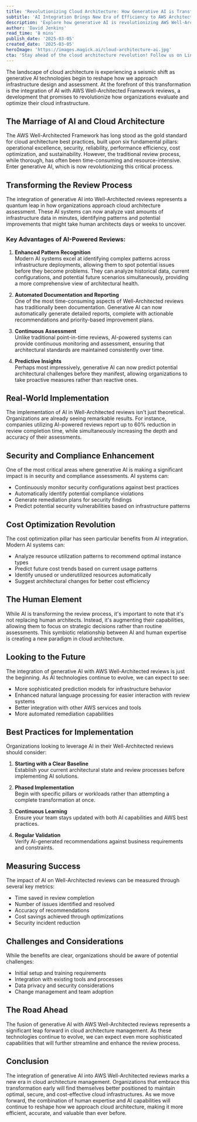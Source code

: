 ```yaml
---
title: 'Revolutionizing Cloud Architecture: How Generative AI is Transforming AWS Well-Architected Reviews'
subtitle: 'AI Integration Brings New Era of Efficiency to AWS Architecture Reviews'
description: 'Explore how generative AI is revolutionizing AWS Well-Architected Framework Reviews, bringing unprecedented efficiency and accuracy to cloud infrastructure assessment. Learn about key benefits including enhanced pattern recognition, automated documentation, and predictive insights that are transforming how organizations approach cloud architecture.'
author: 'David Jenkins'
read_time: '8 mins'
publish_date: '2025-03-05'
created_date: '2025-03-05'
heroImage: 'https://images.magick.ai/cloud-architecture-ai.jpg'
cta: 'Stay ahead of the cloud architecture revolution! Follow us on LinkedIn for more insights on AI integration in cloud computing and AWS best practices.'
---
```


The landscape of cloud architecture is experiencing a seismic shift as generative AI technologies begin to reshape how we approach infrastructure design and assessment. At the forefront of this transformation is the integration of AI with AWS Well-Architected Framework reviews, a development that promises to revolutionize how organizations evaluate and optimize their cloud infrastructure.

## The Marriage of AI and Cloud Architecture

The AWS Well-Architected Framework has long stood as the gold standard for cloud architecture best practices, built upon six fundamental pillars: operational excellence, security, reliability, performance efficiency, cost optimization, and sustainability. However, the traditional review process, while thorough, has often been time-consuming and resource-intensive. Enter generative AI, which is now revolutionizing this critical process.

## Transforming the Review Process

The integration of generative AI into Well-Architected reviews represents a quantum leap in how organizations approach cloud architecture assessment. These AI systems can now analyze vast amounts of infrastructure data in minutes, identifying patterns and potential improvements that might take human architects days or weeks to uncover.

### Key Advantages of AI-Powered Reviews:

1. **Enhanced Pattern Recognition**  
   Modern AI systems excel at identifying complex patterns across infrastructure deployments, allowing them to spot potential issues before they become problems. They can analyze historical data, current configurations, and potential future scenarios simultaneously, providing a more comprehensive view of architectural health.

2. **Automated Documentation and Reporting**  
   One of the most time-consuming aspects of Well-Architected reviews has traditionally been documentation. Generative AI can now automatically generate detailed reports, complete with actionable recommendations and priority-based improvement plans.

3. **Continuous Assessment**  
   Unlike traditional point-in-time reviews, AI-powered systems can provide continuous monitoring and assessment, ensuring that architectural standards are maintained consistently over time.

4. **Predictive Insights**  
   Perhaps most impressively, generative AI can now predict potential architectural challenges before they manifest, allowing organizations to take proactive measures rather than reactive ones.

## Real-World Implementation

The implementation of AI in Well-Architected reviews isn't just theoretical. Organizations are already seeing remarkable results. For instance, companies utilizing AI-powered reviews report up to 60% reduction in review completion time, while simultaneously increasing the depth and accuracy of their assessments.

## Security and Compliance Enhancement

One of the most critical areas where generative AI is making a significant impact is in security and compliance assessments. AI systems can:
- Continuously monitor security configurations against best practices
- Automatically identify potential compliance violations
- Generate remediation plans for security findings
- Predict potential security vulnerabilities based on infrastructure patterns

## Cost Optimization Revolution

The cost optimization pillar has seen particular benefits from AI integration. Modern AI systems can:
- Analyze resource utilization patterns to recommend optimal instance types
- Predict future cost trends based on current usage patterns
- Identify unused or underutilized resources automatically
- Suggest architectural changes for better cost efficiency

## The Human Element

While AI is transforming the review process, it's important to note that it's not replacing human architects. Instead, it's augmenting their capabilities, allowing them to focus on strategic decisions rather than routine assessments. This symbiotic relationship between AI and human expertise is creating a new paradigm in cloud architecture.

## Looking to the Future

The integration of generative AI with AWS Well-Architected reviews is just the beginning. As AI technologies continue to evolve, we can expect to see:
- More sophisticated prediction models for infrastructure behavior
- Enhanced natural language processing for easier interaction with review systems
- Better integration with other AWS services and tools
- More automated remediation capabilities

## Best Practices for Implementation

Organizations looking to leverage AI in their Well-Architected reviews should consider:

1. **Starting with a Clear Baseline**  
   Establish your current architectural state and review processes before implementing AI solutions.

2. **Phased Implementation**  
   Begin with specific pillars or workloads rather than attempting a complete transformation at once.

3. **Continuous Learning**  
   Ensure your team stays updated with both AI capabilities and AWS best practices.

4. **Regular Validation**  
   Verify AI-generated recommendations against business requirements and constraints.

## Measuring Success

The impact of AI on Well-Architected reviews can be measured through several key metrics:
- Time saved in review completion
- Number of issues identified and resolved
- Accuracy of recommendations
- Cost savings achieved through optimizations
- Security incident reduction

## Challenges and Considerations

While the benefits are clear, organizations should be aware of potential challenges:
- Initial setup and training requirements
- Integration with existing tools and processes
- Data privacy and security considerations
- Change management and team adoption

## The Road Ahead

The fusion of generative AI with AWS Well-Architected reviews represents a significant leap forward in cloud architecture management. As these technologies continue to evolve, we can expect even more sophisticated capabilities that will further streamline and enhance the review process.

## Conclusion

The integration of generative AI into AWS Well-Architected reviews marks a new era in cloud architecture management. Organizations that embrace this transformation early will find themselves better positioned to maintain optimal, secure, and cost-effective cloud infrastructures. As we move forward, the combination of human expertise and AI capabilities will continue to reshape how we approach cloud architecture, making it more efficient, accurate, and valuable than ever before.